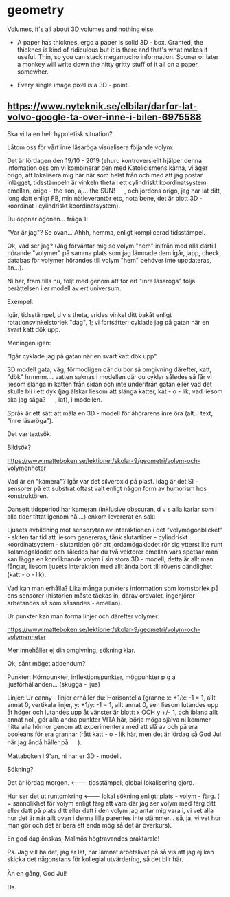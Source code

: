 # geometry
Volumes, it's all about 3D volumes and nothing else.

- A paper has thicknes, ergo a paper is solid 3D - box. Granted, the thicknes is kind of ridiculous but it is there and that's what makes it useful. Thin, so you can stack megamucho information. Sooner or later a monkey will write down the nitty gritty stuff of it all on a paper, somewher.

- Every single image pixel is a 3D - point.


https://www.nyteknik.se/elbilar/darfor-lat-volvo-google-ta-over-inne-i-bilen-6975588
------------------------------------------------------

Ska vi ta en helt hypotetisk situation?

Låtom oss för vårt inre läsaröga visualisera följande volym:

Det är lördagen den 19/10 - 2019 (ehuru kontroversiellt hjälper denna infomation oss om vi kombinerar den med Katolicismens kärna, vi äger origo, att lokalisera mig här när som helst från och med att jag postar inlägget, tidsstämpeln är vinkeln theta i ett cylindriskt koordinatsystem emellan, origo - the son, aj... the SUN! 　 , och jordens origo, jag har lat ditt, long datt enligt FB, min nätleverantör etc, nota bene, det är blott 3D - koordinat i cylindriskt koordinatsystem).

Du öppnar ögonen... fråga 1:

"Var är jag"? Se ovan... Ahhh, hemma, enligt komplicerad tidsstämpel.

Ok, vad ser jag? (Jag förväntar mig se volym "hem" inifrån med alla därtill hörande "volymer" på samma plats som jag lämnade dem igår, japp, check, databas för volymer hörandes till volym "hem" behöver inte uppdateras, än...).

Ni har, fram tills nu, följt med genom att för ert "inre läsaröga" följa berättelsen i er modell av ert universum.

Exempel:

Igår, tidsstämpel, d v s theta, vrides vinkel ditt bakåt enligt rotationsvinkelstorlek "dag", 1; vi fortsätter; cyklade jag på gatan när en svart katt dök upp.

Meningen igen:

"Igår cyklade jag på gatan när en svart katt dök upp".

3D modell gata, väg, förmodligen där du bor så omgivning därefter, katt, "dök" hrmmm.... vatten saknas i modellen där du cyklar således så får vi liesom slänga in katten från sidan och inte underifrån gatan eller vad det skulle bli i ett dyk (jag älskar liesom att slänga katter, kat - o - lik, vad liesom ska jag säga? 　 , iaf), i modellen.

Språk är ett sätt att måla en 3D - modell för åhörarens inre öra (alt. i  text, "inre läsaröga").

Det var textsök.

Bildsök?

https://www.matteboken.se/lektioner/skolar-9/geometri/volym-och-volymenheter

Vad är en "kamera"? Igår var det silveroxid på plast. Idag är det SI - sensorer på ett substrat oftast valt enligt någon form av humorism hos konstruktören.

Oansett tidsperiod har kameran (inklusive obscuran, d v s alla karlar som i alla tider tittat igenom hål...) enkom levererat en sak:

Ljusets avbildning mot sensorytan av interaktionen i det "volymögonblicket" - skiten tar tid att liesom genereras, tänk slutartider - cylindriskt koordinatsystem - slutartiden gör att jordamögaklodet rör sig ytterst lite runt solamögaklodet och således har du två vektorer emellan vars spetsar man kan lägga en korvliknande volym i sin stora 3D - modell, detta är allt man fångar, liesom ljusets interaktion med allt ända bort till rövens oändlighet (katt - o - lik). 　

Vad kan man erhålla? Lika många punkters information som kornstorlek på ens sensorer (historien måste täckas in, därav ordvalet, ingenjörer - arbetandes så som såsandes - emellan).

Ur punkter kan man forma linjer och därefter volymer:

https://www.matteboken.se/lektioner/skolar-9/geometri/volym-och-volymenheter

Mer innehåller ej din omgivning, sökning klar.

Ok, sånt möget addendum?

Punkter: Hörnpunkter, inflektionspunkter, mögpunkter p g a ljusförhållanden... (skugga - ljus)

Linjer: Ur canny - linjer erhåller du: Horisontella (granne x: +1/x: -1 = 1, allt annat 0, vertikala linjer, y:  +1/y: -1 = 1, allt annat 0, sen liesom lutandes upp åt höger och lutandes upp åt vänster är blott: x OCH y +/- 1, och ibland allt annat noll, gör alla andra punkter VITA här, börja möga själva ni kommer hitta alla hörnor genom att experimentera med att slå av och på era booleans för era grannar (rått katt - o - lik här, men det är lördag så God Jul när jag ändå håller på 　 ).

Mattaboken i 9'an, ni har er 3D - modell.

Sökning?

Det är lördag morgon. <--- tidsstämpel, global lokalisering gjord.

Hur ser det ut runtomkring <--- lokal sökning enligt: plats - volym - färg. ( = sannolikhet för volym enligt färg att vara där jag ser volym med färg ditt eller datt på plats ditt eller datt i den volym jag antar mig vara i, vi vet alla hur det är när allt ovan i denna lilla parentes inte stämmer... så, ja, vi vet hur man gör och det är bara ett enda mög så det är överkurs).

En god dag önskas, Malmös högtravandes praktarsle!

Ps. Jag vill ha det, jag är lat, har lämnat arbetslivet på så vis att jag ej kan skicka det någonstans för kollegial utvärdering, så det blir här.

Än en gång, God Jul! 　

Ds.
